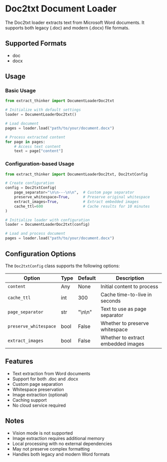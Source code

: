 # Doc2txt Document Loader

The Doc2txt loader extracts text from Microsoft Word documents. It supports both legacy (.doc) and modern (.docx) file formats.

## Supported Formats

- doc
- docx

## Usage

### Basic Usage

```python
from extract_thinker import DocumentLoaderDoc2txt

# Initialize with default settings
loader = DocumentLoaderDoc2txt()

# Load document
pages = loader.load("path/to/your/document.docx")

# Process extracted content
for page in pages:
    # Access text content
    text = page["content"]
```

### Configuration-based Usage

```python
from extract_thinker import DocumentLoaderDoc2txt, Doc2txtConfig

# Create configuration
config = Doc2txtConfig(
    page_separator="\n\n---\n\n",  # Custom page separator
    preserve_whitespace=True,      # Preserve original whitespace
    extract_images=True,           # Extract embedded images
    cache_ttl=600                  # Cache results for 10 minutes
)

# Initialize loader with configuration
loader = DocumentLoaderDoc2txt(config)

# Load and process document
pages = loader.load("path/to/your/document.docx")
```

## Configuration Options

The `Doc2txtConfig` class supports the following options:

| Option | Type | Default | Description |
|--------|------|---------|-------------|
| `content` | Any | None | Initial content to process |
| `cache_ttl` | int | 300 | Cache time-to-live in seconds |
| `page_separator` | str | "\n\n" | Text to use as page separator |
| `preserve_whitespace` | bool | False | Whether to preserve whitespace |
| `extract_images` | bool | False | Whether to extract embedded images |

## Features

- Text extraction from Word documents
- Support for both .doc and .docx
- Custom page separation
- Whitespace preservation
- Image extraction (optional)
- Caching support
- No cloud service required

## Notes

- Vision mode is not supported
- Image extraction requires additional memory
- Local processing with no external dependencies
- May not preserve complex formatting
- Handles both legacy and modern Word formats